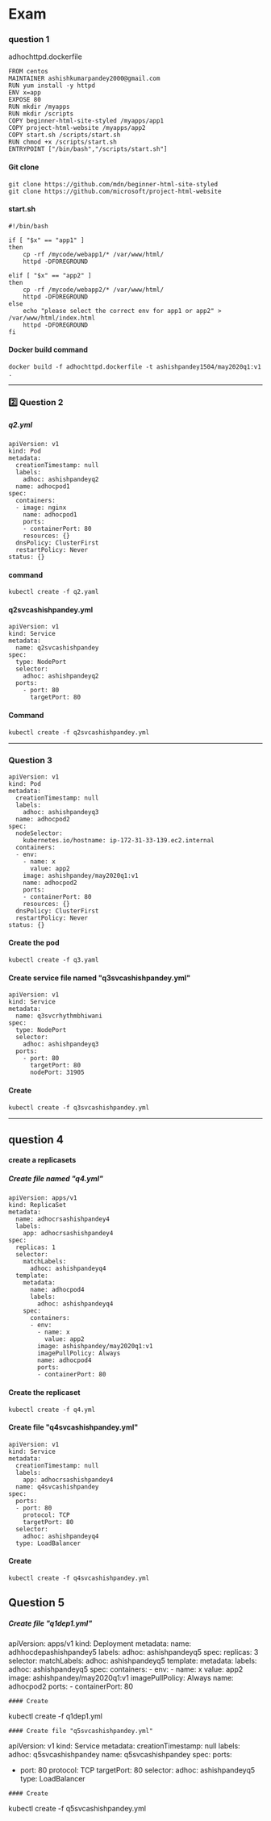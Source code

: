 # Exam

### question 1
adhochttpd.dockerfile
```shell
FROM centos
MAINTAINER ashishkumarpandey2000@gmail.com
RUN yum install -y httpd
ENV x=app
EXPOSE 80
RUN mkdir /myapps
RUN mkdir /scripts
COPY beginner-html-site-styled /myapps/app1
COPY project-html-website /myapps/app2
COPY start.sh /scripts/start.sh
RUN chmod +x /scripts/start.sh
ENTRYPOINT ["/bin/bash","/scripts/start.sh"]
```

#### Git clone
```
git clone https://github.com/mdn/beginner-html-site-styled
git clone https://github.com/microsoft/project-html-website
```

#### start.sh
```shell
#!/bin/bash

if [ "$x" == "app1" ]
then
	cp -rf /mycode/webapp1/* /var/www/html/
	httpd -DFOREGROUND

elif [ "$x" == "app2" ]
then
	cp -rf /mycode/webapp2/* /var/www/html/
	httpd -DFOREGROUND
else
	echo "please select the correct env for app1 or app2" > /var/www/html/index.html
	httpd -DFOREGROUND
fi
```
#### Docker build command
```shell
docker build -f adhochttpd.dockerfile -t ashishpandey1504/may2020q1:v1 .
```
---------

### :two: Question 2

##### q2.yml
```
apiVersion: v1
kind: Pod
metadata:
  creationTimestamp: null
  labels:
    adhoc: ashishpandeyq2
  name: adhocpod1
spec:
  containers:
  - image: nginx
    name: adhocpod1
    ports:
    - containerPort: 80
    resources: {}
  dnsPolicy: ClusterFirst
  restartPolicy: Never
status: {}
```
#### command
```shell
kubectl create -f q2.yaml
```

#### q2svcashishpandey.yml
```shell
apiVersion: v1
kind: Service
metadata:
  name: q2svcashishpandey
spec:
  type: NodePort
  selector:
    adhoc: ashishpandeyq2
  ports:
    - port: 80
      targetPort: 80
```
#### Command
```shell
kubectl create -f q2svcashishpandey.yml
```
--------
### Question 3
```
apiVersion: v1
kind: Pod
metadata:
  creationTimestamp: null
  labels:
    adhoc: ashishpandeyq3
  name: adhocpod2
spec:
  nodeSelector:
    kubernetes.io/hostname: ip-172-31-33-139.ec2.internal
  containers:
  - env:
    - name: x
      value: app2
    image: ashishpandey/may2020q1:v1
    name: adhocpod2
    ports:
    - containerPort: 80
    resources: {}
  dnsPolicy: ClusterFirst
  restartPolicy: Never
status: {}
```
#### Create the pod
```
kubectl create -f q3.yaml
```

#### Create service file named "q3svcashishpandey.yml"
```
apiVersion: v1
kind: Service
metadata:
  name: q3svcrhythmbhiwani
spec:
  type: NodePort
  selector:
    adhoc: ashishpandeyq3
  ports:
    - port: 80
      targetPort: 80
      nodePort: 31905
```
#### Create
```
kubectl create -f q3svcashishpandey.yml
```
--------

## question 4
#### create a replicasets
##### Create file named "q4.yml"
```
apiVersion: apps/v1
kind: ReplicaSet
metadata:
  name: adhocrsashishpandey4
  labels:
    app: adhocrsashishpandey4
spec:
  replicas: 1
  selector:
    matchLabels:
      adhoc: ashishpandeyq4 
  template:
    metadata:
      name: adhocpod4
      labels:
        adhoc: ashishpandeyq4
    spec:
      containers:
      - env:
        - name: x
          value: app2
        image: ashishpandey/may2020q1:v1
        imagePullPolicy: Always
        name: adhocpod4
        ports:
        - containerPort: 80
```
#### Create the replicaset
```
kubectl create -f q4.yml
```
#### Create file "q4svcashishpandey.yml"
```
apiVersion: v1
kind: Service
metadata:
  creationTimestamp: null
  labels:
    app: adhocrsashishpandey4
  name: q4svcashishpandey
spec:
  ports:
  - port: 80
    protocol: TCP
    targetPort: 80
  selector:
    adhoc: ashishpandeyq4
  type: LoadBalancer
 ```
#### Create
```
kubectl create -f q4svcashishpandey.yml
```
## Question 5
##### Create file "q1dep1.yml"

apiVersion: apps/v1
kind: Deployment
metadata:
  name: adhhocdepashishpandey5
  labels:
    adhoc: ashishpandeyq5
spec:
  replicas: 3
  selector:
    matchLabels:
      adhoc: ashishpandeyq5
  template:
    metadata:
      labels:
        adhoc: ashishpandeyq5
    spec:
       containers:
        - env:
          - name: x
            value: app2
          image: ashishpandey/may2020q1:v1
          imagePullPolicy: Always
          name: adhocpod2
          ports:
          - containerPort: 80
  ```
#### Create
```
kubectl create -f q1dep1.yml
```
#### Create file "q5svcashishpandey.yml"
```
apiVersion: v1
kind: Service
metadata:
  creationTimestamp: null
  labels:
    adhoc: q5svcashishpandey
  name: q5svcashishpandey
spec:
  ports:
  - port: 80
    protocol: TCP
    targetPort: 80
  selector:
    adhoc: ashishpandeyq5
  type: LoadBalancer
```
#### Create
```
kubectl create -f q5svcashishpandey.yml
```
